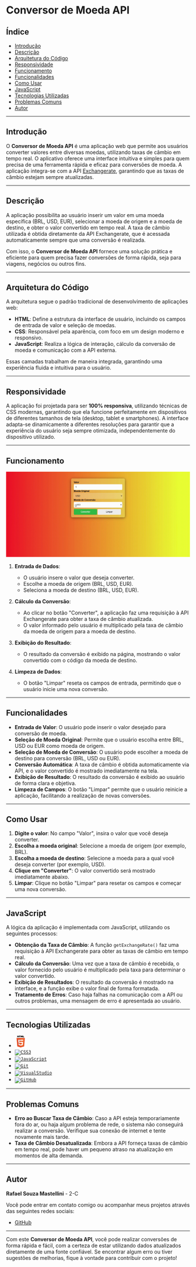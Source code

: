 # Conversor de Moeda API

## Índice

- [Introdução](#introdução)
- [Descrição](#descrição)
- [Arquitetura do Código](#arquitetura-do-código)
- [Responsividade](#responsividade)
- [Funcionamento](#funcionamento)
- [Funcionalidades](#funcionalidades)
- [Como Usar](#como-usar)
- [JavaScript](#javascript)
- [Tecnologias Utilizadas](#tecnologias-utilizadas)
- [Problemas Comuns](#problemas-comuns)
- [Autor](#autor)

---

## Introdução

O **Conversor de Moeda API** é uma aplicação web que permite aos usuários converter valores entre diversas moedas, utilizando taxas de câmbio em tempo real. O aplicativo oferece uma interface intuitiva e simples para quem precisa de uma ferramenta rápida e eficaz para conversões de moeda. A aplicação integra-se com a API [Exchangerate](https://www.exchangerate-api.com/), garantindo que as taxas de câmbio estejam sempre atualizadas.

---

## Descrição

A aplicação possibilita ao usuário inserir um valor em uma moeda específica (BRL, USD, EUR), selecionar a moeda de origem e a moeda de destino, e obter o valor convertido em tempo real. A taxa de câmbio utilizada é obtida diretamente da API Exchangerate, que é acessada automaticamente sempre que uma conversão é realizada. 

Com isso, o **Conversor de Moeda API** fornece uma solução prática e eficiente para quem precisa fazer conversões de forma rápida, seja para viagens, negócios ou outros fins.

---

## Arquitetura do Código

A arquitetura segue o padrão tradicional de desenvolvimento de aplicações web:

- **HTML**: Define a estrutura da interface de usuário, incluindo os campos de entrada de valor e seleção de moedas.
- **CSS**: Responsável pela aparência, com foco em um design moderno e responsivo.
- **JavaScript**: Realiza a lógica de interação, cálculo da conversão de moeda e comunicação com a API externa.
  
Essas camadas trabalham de maneira integrada, garantindo uma experiência fluida e intuitiva para o usuário.

---

## Responsividade

A aplicação foi projetada para ser **100% responsiva**, utilizando técnicas de CSS modernas, garantindo que ela funcione perfeitamente em dispositivos de diferentes tamanhos de tela (desktop, tablet e smartphones). A interface adapta-se dinamicamente a diferentes resoluções para garantir que a experiência do usuário seja sempre otimizada, independentemente do dispositivo utilizado.

---

## Funcionamento

![Tela de Cadastro](vdi/Gravando-2024-11-07-081512.gif)

1. **Entrada de Dados**:
   - O usuário insere o valor que deseja converter.
   - Escolhe a moeda de origem (BRL, USD, EUR).
   - Seleciona a moeda de destino (BRL, USD, EUR).

2. **Cálculo da Conversão**:
   - Ao clicar no botão "Converter", a aplicação faz uma requisição à API Exchangerate para obter a taxa de câmbio atualizada.
   - O valor informado pelo usuário é multiplicado pela taxa de câmbio da moeda de origem para a moeda de destino.

3. **Exibição do Resultado**:
   - O resultado da conversão é exibido na página, mostrando o valor convertido com o código da moeda de destino.

4. **Limpeza de Dados**:
   - O botão "Limpar" reseta os campos de entrada, permitindo que o usuário inicie uma nova conversão.

---

## Funcionalidades

- **Entrada de Valor**: O usuário pode inserir o valor desejado para conversão de moeda.
- **Seleção de Moeda Original**: Permite que o usuário escolha entre BRL, USD ou EUR como moeda de origem.
- **Seleção de Moeda de Conversão**: O usuário pode escolher a moeda de destino para conversão (BRL, USD ou EUR).
- **Conversão Automática**: A taxa de câmbio é obtida automaticamente via API, e o valor convertido é mostrado imediatamente na tela.
- **Exibição de Resultado**: O resultado da conversão é exibido ao usuário de forma clara e objetiva.
- **Limpeza de Campos**: O botão "Limpar" permite que o usuário reinicie a aplicação, facilitando a realização de novas conversões.

---

## Como Usar

1. **Digite o valor**: No campo "Valor", insira o valor que você deseja converter.
2. **Escolha a moeda original**: Selecione a moeda de origem (por exemplo, BRL).
3. **Escolha a moeda de destino**: Selecione a moeda para a qual você deseja converter (por exemplo, USD).
4. **Clique em "Converter"**: O valor convertido será mostrado imediatamente abaixo.
5. **Limpar**: Clique no botão "Limpar" para resetar os campos e começar uma nova conversão.

---

## JavaScript

A lógica da aplicação é implementada com JavaScript, utilizando os seguintes processos:

- **Obtenção da Taxa de Câmbio**: A função `getExchangeRate()` faz uma requisição à API Exchangerate para obter as taxas de câmbio em tempo real.
- **Cálculo da Conversão**: Uma vez que a taxa de câmbio é recebida, o valor fornecido pelo usuário é multiplicado pela taxa para determinar o valor convertido.
- **Exibição de Resultados**: O resultado da conversão é mostrado na interface, e a função exibe o valor final de forma formatada.
- **Tratamento de Erros**: Caso haja falhas na comunicação com a API ou outros problemas, uma mensagem de erro é apresentada ao usuário.

---

## Tecnologias Utilizadas

* [<code><img height="32" src="https://raw.githubusercontent.com/github/explore/80688e429a7d4ef2fca1e82350fe8e3517d3494d/topics/html/html.png" alt="HTML5"/></code>](https://developer.mozilla.org/pt-BR/docs/Web/HTML)
* [<code><img height="32" src="https://cdn.worldvectorlogo.com/logos/css-3.svg" alt="CSS3"/></code>](https://developer.mozilla.org/pt-BR/docs/Web/CSS)
* [<code><img height="32" src="https://upload.wikimedia.org/wikipedia/commons/6/6a/JavaScript-logo.png" alt="JavaScript"/></code>](https://developer.mozilla.org/pt-BR/docs/Web/JavaScript)
* [<code><img height="32" src="https://www.malwarebytes.com/wp-content/uploads/sites/2/2023/01/asset_upload_file97293_255583.jpg" alt="Git"/></code>](https://git-scm.com/)
* [<code><img height="32" src="https://img.shields.io/badge/VSCode-0078D4?style=for-the-badge&logo=visual%20studio%20code&logoColor=white" alt="VisualStudio"/></code>](https://code.visualstudio.com/)
* [<code><img height="32" src="https://img.shields.io/badge/GitHub-100000?style=for-the-badge&logo=github&logoColor=white" alt="GitHub"/></code>](https://github.com/)
  
---

## Problemas Comuns

- **Erro ao Buscar Taxa de Câmbio**: Caso a API esteja temporariamente fora do ar, ou haja algum problema de rede, o sistema não conseguirá realizar a conversão. Verifique sua conexão de internet e tente novamente mais tarde.
- **Taxa de Câmbio Desatualizada**: Embora a API forneça taxas de câmbio em tempo real, pode haver um pequeno atraso na atualização em momentos de alta demanda.

---

## Autor

**Rafael Souza Mastellini** - 2-C

Você pode entrar em contato comigo ou acompanhar meus projetos através das seguintes redes sociais:

- [GitHub](https://github.com/SouzaRafael7)

---

Com este **Conversor de Moeda API**, você pode realizar conversões de forma rápida e fácil, com a certeza de estar utilizando dados atualizados diretamente de uma fonte confiável. Se encontrar algum erro ou tiver sugestões de melhorias, fique à vontade para contribuir com o projeto!